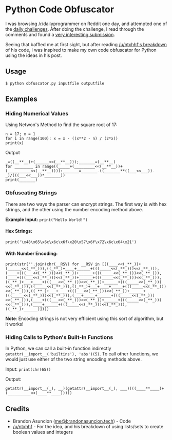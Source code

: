 # Python Code Obfuscator
I was browsing /r/dailyprogrammer on Reddit one day, and attempted one of the [daily challenges](https://www.reddit.com/r/dailyprogrammer/comments/2ao99p/7142014_challenge_171_easy_hex_to_8x8_bitmap/). After doing the challenge, I read through the comments and found a [ very interesting submission](https://www.reddit.com/r/dailyprogrammer/comments/2ao99p/7142014_challenge_171_easy_hex_to_8x8_bitmap/cixkjuu/).

Seeing that baffled me at first sight, but after reading [/u/ntxhhf's breakdown](https://www.reddit.com/r/dailyprogrammer/comments/2ao99p/7142014_challenge_171_easy_hex_to_8x8_bitmap/ciza4c9/) of his code, I was inspired to make my own code obfuscator for Python using the ideas in his post.

## Usage
```$ python obfuscator.py inputfile outputfile```

## Examples

### Hiding Numerical Values
Using Netwon's Method to find the square root of 17:
```
n = 17; x = 1
for i in range(100): x = x - ((x**2 - n) / (2*x))
print(x)
```
Output
```__=((()==[])+(()==[]));___=(__**__);____=((___<<___));_____=((____<<(__**__)));______=((_____<<(__**__)));_________=((___<<_____));__________=((((___<<_____))<<(__**__)))
_=((__**__)+(______<<(__**__)));_______=(__**__)
for ________ in range((_____+(_________<<(__**__))+(__________<<(__**__)))):_______=_______-((_______**((___<<___))-_)/(((___<<___))*_______))
print(_______)
```

### Obfuscating Strings
There are two ways the parser can encrypt strings. The first way is with hex strings, and the other using the number encoding method above.

**Example Input:**
```print("Hello World!")```

#### Hex Strings:
```_='\x48\x65\x6c\x6c\x6f\x20\x57\x6f\x72\x6c\x64\x21'
print('\x48\x65\x6c\x6c\x6f\x20\x57\x6f\x72\x6c\x64\x21')
```
#### With Number Encoding:
```_=((()==[])+(()==[]));__=(_**_);___=((__<<__));____=((___<<(_**_)));_____=((__<<____));______=((_____<<(_**_)));_______=str(''.join(chr(__RSV) for __RSV in [((____<<(_**_))+(______<<(_**_))),((_**_)+____+______+(((_____<<(_**_)))<<(_**_))),(____+(((___<<(_**_)))<<(_**_))+______+(((_____<<(_**_)))<<(_**_))),(____+(((___<<(_**_)))<<(_**_))+______+(((_____<<(_**_)))<<(_**_))),((_**_)+___+____+(((___<<(_**_)))<<(_**_))+______+(((_____<<(_**_)))<<(_**_))),((_____<<(_**_))),((_**_)+___+____+_____+(((_____<<(_**_)))<<(_**_))),((_**_)+___+____+(((___<<(_**_)))<<(_**_))+______+(((_____<<(_**_)))<<(_**_))),(___+_____+______+(((_____<<(_**_)))<<(_**_))),(____+(((___<<(_**_)))<<(_**_))+______+(((_____<<(_**_)))<<(_**_))),(____+______+(((_____<<(_**_)))<<(_**_))),((_**_)+______)]))
print(str(''.join(chr(__RSV) for __RSV in [((____<<(_**_))+(______<<(_**_))),((_**_)+____+______+(((_____<<(_**_)))<<(_**_))),(____+(((___<<(_**_)))<<(_**_))+______+(((_____<<(_**_)))<<(_**_))),(____+(((___<<(_**_)))<<(_**_))+______+(((_____<<(_**_)))<<(_**_))),((_**_)+___+____+(((___<<(_**_)))<<(_**_))+______+(((_____<<(_**_)))<<(_**_))),((_____<<(_**_))),((_**_)+___+____+_____+(((_____<<(_**_)))<<(_**_))),((_**_)+___+____+(((___<<(_**_)))<<(_**_))+______+(((_____<<(_**_)))<<(_**_))),(___+_____+______+(((_____<<(_**_)))<<(_**_))),(____+(((___<<(_**_)))<<(_**_))+______+(((_____<<(_**_)))<<(_**_))),(____+______+(((_____<<(_**_)))<<(_**_))),((_**_)+______)])))
```
**Note**: Encoding strings is not very efficient using this sort of algorithm, but it works!

### Hiding Calls to Python's Built-In Functions
In Python, we can call a built-in function indirectly ```getattr(__import__('builtins'), 'abs')(5)```.
To call other functions, we would just use either of the two string encoding methods above.

Input:
```print(chr(65))```

Output:
```_=str(''.join(chr(__RSV) for __RSV in [0x62,0x75,0x69,0x6c,0x74,0x69,0x6e,0x73]));__=str(''.join(chr(__RSV) for __RSV in [0x70,0x72,0x69,0x6e,0x74]));___=str(''.join(chr(__RSV) for __RSV in [0x63,0x68,0x72]));____=((()==[])+(()==[]));_____=(____**____);______=((_____<<_____));_______=((______<<(____**____)));________=((_______<<(____**____)));_________=((________<<(____**____)));__________=((_________<<(____**____)))
getattr(__import__(_), __)(getattr(__import__(_), ___)(((____**____)+(__________<<(____**____)))))
```

## Credits
* Brandon Asuncion (me@brandonasuncion.tech) - Code
* [/u/ntxhhf](https://www.reddit.com/r/dailyprogrammer/comments/2ao99p/7142014_challenge_171_easy_hex_to_8x8_bitmap/ciza4c9/) - For the idea, and his breakdown of using lists/sets to create boolean values and integers
